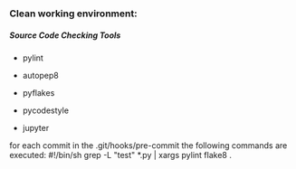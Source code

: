 ### Clean working environment:
##### Source Code Checking Tools
- pylint
- autopep8
- pyflakes
- pycodestyle

- jupyter


for each commit in the .git/hooks/pre-commit the following commands are executed:
#!/bin/sh grep -L "test" *.py | xargs pylint flake8 .
